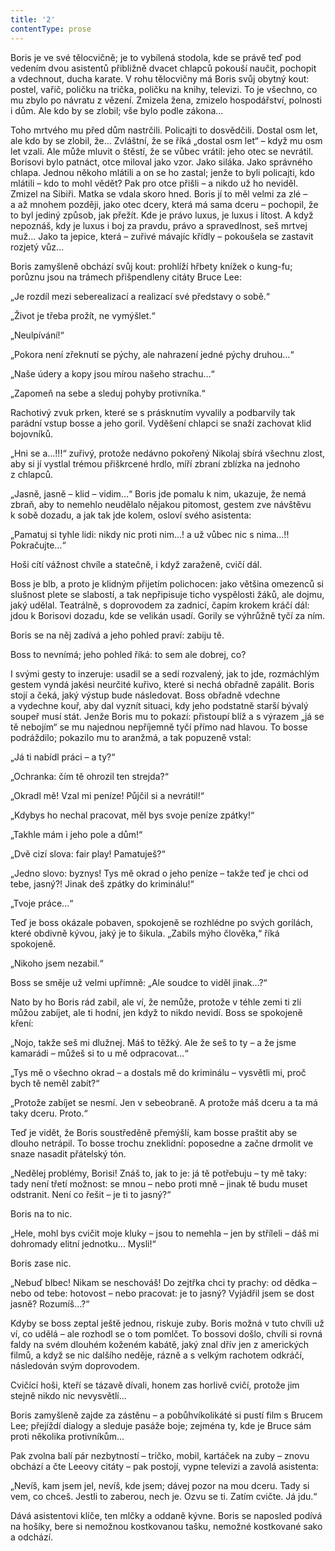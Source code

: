```yaml
---
title: '2'
contentType: prose
---
```


<section>

Boris je ve své tělocvičně; je to vybílená stodola, kde se právě teď pod vedením dvou asistentů přibližně dvacet chlapců pokouší naučit, pochopit a vdechnout, ducha karate. V rohu tělocvičny má Boris svůj obytný kout: postel, vařič, poličku na trička, poličku na knihy, televizi. To je všechno, co mu zbylo po návratu z vězení. Zmizela žena, zmizelo hospodářství, polnosti i dům. Ale kdo by se zlobil; vše bylo podle zákona…

Toho mrtvého mu před dům nastrčili. Policajti to dosvědčili. Dostal osm let, ale kdo by se zlobil, že… Zvláštní, že se říká „dostal osm let“ – když mu osm let vzali. Ale může mluvit o štěstí, že se vůbec vrátil: jeho otec se nevrátil. Borisovi bylo patnáct, otce miloval jako vzor. Jako siláka. Jako správného chlapa. Jednou někoho mlátili a on se ho zastal; jenže to byli policajti, kdo mlátili – kdo to mohl vědět? Pak pro otce přišli – a nikdo už ho neviděl. Zmizel na Sibiři. Matka se vdala skoro hned. Boris jí to měl velmi za zlé – a až mnohem později, jako otec dcery, která má sama dceru – pochopil, že to byl jediný způsob, jak přežít. Kde je právo luxus, je luxus i lítost. A když nepoznáš, kdy je luxus i boj za pravdu, právo a spravedlnost, seš mrtvej muž… Jako ta jepice, která – zuřivé mávajíc křídly – pokoušela se zastavit rozjetý vůz…

Boris zamyšleně obchází svůj kout: prohlíží hřbety knížek o kung-fu; porůznu jsou na trámech přišpendleny citáty Bruce Lee:

„Je rozdíl mezi seberealizací a realizací své představy o sobě.“

„Život je třeba prožít, ne vymýšlet.“

„Neulpívání!“

„Pokora není zřeknutí se pýchy, ale nahrazení jedné pýchy druhou…“

„Naše údery a kopy jsou mírou našeho strachu…“

„Zapomeň na sebe a sleduj pohyby protivníka.“

Rachotivý zvuk prken, které se s prásknutím vyvalily a podbarvily tak parádní vstup bosse a jeho goril. Vyděšení chlapci se snaží zachovat klid bojovníků.

„Hni se a…!!!“ zuřivý, protože nedávno pokořený Nikolaj sbírá všechnu zlost, aby si jí vystlal trémou přiškrcené hrdlo, míří zbraní zblízka na jednoho z chlapců.

„Jasně, jasně – klid – vidim…“ Boris jde pomalu k nim, ukazuje, že nemá zbraň, aby to nemehlo neudělalo nějakou pitomost, gestem zve návštěvu k sobě dozadu, a jak tak jde kolem, osloví svého asistenta:

„Pamatuj si tyhle lidi: nikdy nic proti nim…! a už vůbec nic s nima…!! Pokračujte…“

Hoši cítí vážnost chvíle a statečně, i když zaraženě, cvičí dál.

Boss je blb, a proto je klidným přijetím polichocen: jako většina omezenců si slušnost plete se slabostí, a tak nepřipisuje ticho vyspělosti žáků, ale dojmu, jaký udělal. Teatrálně, s doprovodem za zadnicí, čapím krokem kráčí dál: jdou k Borisovi dozadu, kde se velikán usadí. Gorily se výhrůžně tyčí za ním.

Boris se na něj zadívá a jeho pohled praví: zabiju tě.

Boss to nevnímá; jeho pohled říká: to sem ale dobrej, co?

I svými gesty to inzeruje: usadil se a sedí rozvalený, jak to jde, rozmáchlým gestem vyndá jakési neurčité kuřivo, které si nechá obřadně zapálit. Boris stojí a čeká, jaký výstup bude následovat. Boss obřadně vdechne a vydechne kouř, aby dal vyznít situaci, kdy jeho podstatně starší bývalý soupeř musí stát. Jenže Boris mu to pokazí: přistoupí blíž a s výrazem „já se tě nebojím“ se mu najednou nepříjemně tyčí přímo nad hlavou. To bosse podráždilo; pokazilo mu to aranžmá, a tak popuzeně vstal:

„Já ti nabídl práci – a ty?“

„Ochranka: čím tě ohrozil ten strejda?“

„Okradl mě! Vzal mi peníze! Půjčil si a nevrátil!“

„Kdybys ho nechal pracovat, měl bys svoje peníze zpátky!“

„Takhle mám i jeho pole a dům!“

„Dvě cizí slova: fair play! Pamatuješ?“

„Jedno slovo: byznys! Tys mě okrad o jeho peníze – takže teď je chci od tebe, jasný?! Jinak deš zpátky do kriminálu!“

„Tvoje práce…“

Teď je boss okázale pobaven, spokojeně se rozhlédne po svých gorilách, které obdivně kývou, jaký je to šikula. „Zabils mýho člověka,“ říká spokojeně.

„Nikoho jsem nezabil.“

Boss se směje už velmi upřímně: „Ale soudce to viděl jinak…?“

Nato by ho Boris rád zabil, ale ví, že nemůže, protože v téhle zemi ti zlí můžou zabíjet, ale ti hodní, jen když to nikdo nevidí. Boss se spokojeně kření:

„Nojo, takže seš mi dlužnej. Máš to těžký. Ale že seš to ty – a že jsme kamarádi – můžeš si to u mě odpracovat…“

„Tys mě o všechno okrad – a dostals mě do kriminálu – vysvětli mi, proč bych tě neměl zabít?“

„Protože zabíjet se nesmí. Jen v sebeobraně. A protože máš dceru a ta má taky dceru. Proto.“

Teď je vidět, že Boris soustředěně přemýšlí, kam bosse praštit aby se dlouho netrápil. To bosse trochu zneklidní: poposedne a začne drmolit ve snaze nasadit přátelský tón.

„Nedělej problémy, Borisi! Znáš to, jak to je: já tě potřebuju – ty mě taky: tady není třetí možnost: se mnou – nebo proti mně – jinak tě budu muset odstranit. Není co řešit – je ti to jasný?“

Boris na to nic.

„Hele, mohl bys cvičit moje kluky – jsou to nemehla – jen by stříleli – dáš mi dohromady elitní jednotku… Mysli!“

Boris zase nic.

„Nebuď blbec! Nikam se neschováš! Do zejtřka chci ty prachy: od dědka – nebo od tebe: hotovost – nebo pracovat: je to jasný? Vyjádřil jsem se dost jasně? Rozumíš…?“

Kdyby se boss zeptal ještě jednou, riskuje zuby. Boris možná v tuto chvíli už ví, co udělá – ale rozhodl se o tom pomlčet. To bossovi došlo, chvíli si rovná faldy na svém dlouhém koženém kabátě, jaký znal dřív jen z amerických filmů, a když se nic dalšího neděje, rázně a s velkým rachotem odkráčí, následován svým doprovodem.

Cvičící hoši, kteří se tázavě dívali, honem zas horlivě cvičí, protože jim stejně nikdo nic nevysvětlí…

Boris zamyšleně zajde za zástěnu – a pobůhvíkolikáté si pustí film s Brucem Lee; přejíždí dialogy a sleduje pasáže boje; zejména ty, kde je Bruce sám proti několika protivníkům…

Pak zvolna balí pár nezbytností – tričko, mobil, kartáček na zuby – znovu obchází a čte Leeovy citáty – pak postojí, vypne televizi a zavolá asistenta:

„Nevíš, kam jsem jel, nevíš, kde jsem; dávej pozor na mou dceru. Tady si vem, co chceš. Jestli to zaberou, nech je. Ozvu se ti. Zatím cvičte. Já jdu.“

Dává asistentovi klíče, ten mlčky a oddaně kývne. Boris se naposled podívá na hošíky, bere si nemožnou kostkovanou tašku, nemožné kostkované sako a odchází.

</section>

